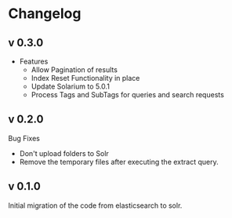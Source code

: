 # Changelog

## v 0.3.0

- Features
  - Allow Pagination of results
  - Index Reset Functionality in place
  - Update Solarium to 5.0.1
  - Process Tags and SubTags for queries and search requests
 
## v 0.2.0

Bug Fixes 

- Don't upload folders to Solr
- Remove the temporary files after executing the extract query.

## v 0.1.0 

Initial migration of the code from elasticsearch to solr.  
